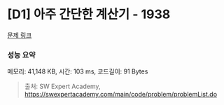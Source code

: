 # [D1] 아주 간단한 계산기 - 1938 

[문제 링크](https://swexpertacademy.com/main/code/problem/problemDetail.do?contestProbId=AV5PjsYKAMIDFAUq) 

### 성능 요약

메모리: 41,148 KB, 시간: 103 ms, 코드길이: 91 Bytes



> 출처: SW Expert Academy, https://swexpertacademy.com/main/code/problem/problemList.do